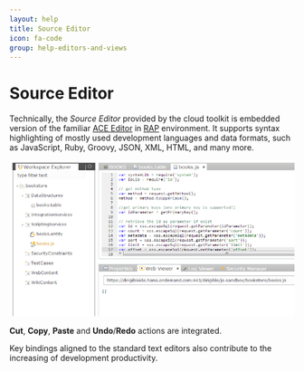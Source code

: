 ```yaml
---
layout: help
title: Source Editor
icon: fa-code
group: help-editors-and-views
---
```


Source Editor
===

Technically, the *Source Editor* provided by the cloud toolkit is embedded version of the familiar 
[ACE Editor](http://ace.c9.io/#nav=about) in [RAP](https://eclipse.org/rap/) environment. It supports syntax highlighting of mostly used development languages and data formats, such as JavaScript, Ruby, Groovy, JSON, XML, HTML, and many more.

![Entity Service Test](../samples/bookstore/22_books_entity_service_test.png)

**Cut**, **Copy**, **Paste** and **Undo**/**Redo** actions are integrated.

Key bindings aligned to the standard text editors also contribute to the increasing of development productivity.

